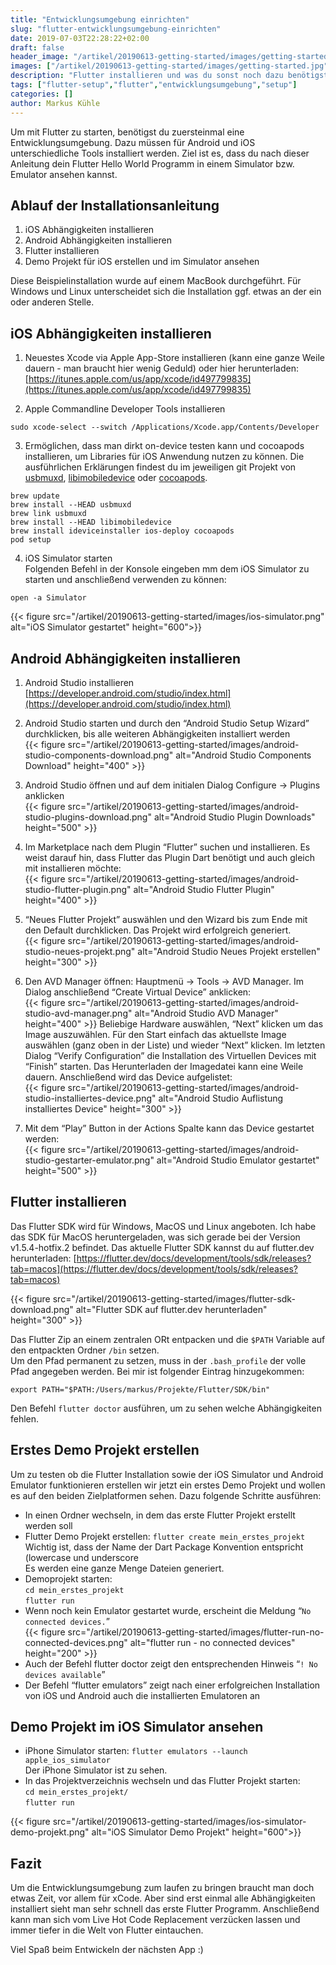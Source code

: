 ```yaml
---
title: "Entwicklungsumgebung einrichten"
slug: "flutter-entwicklungsumgebung-einrichten" 
date: 2019-07-03T22:28:22+02:00
draft: false
header_image: "/artikel/20190613-getting-started/images/getting-started.jpg"
images: ["/artikel/20190613-getting-started/images/getting-started.jpg"]
description: "Flutter installieren und was du sonst noch dazu benötigst um das Flutter Hello World zu sehen."
tags: ["flutter-setup","flutter","entwicklungsumgebung","setup"]
categories: []
author: Markus Kühle
---
```


Um mit Flutter zu starten, benötigst du zuersteinmal eine Entwicklungsumgebung. Dazu müssen für Android und iOS unterschiedliche Tools installiert werden. 
Ziel ist es, dass du nach dieser Anleitung dein Flutter Hello World Programm in einem Simulator bzw. Emulator ansehen kannst.
<!--more-->

## Ablauf der Installationsanleitung

1. iOS Abhängigkeiten installieren
2. Android Abhängigkeiten installieren
3. Flutter installieren
4. Demo Projekt für iOS erstellen und im Simulator ansehen

Diese Beispielinstallation wurde auf einem MacBook durchgeführt. Für Windows und Linux unterscheidet sich die Installation ggf. etwas an der ein oder anderen Stelle.

## iOS Abhängigkeiten installieren

1. Neuestes Xcode via Apple App-Store installieren (kann eine ganze Weile dauern - man braucht hier wenig Geduld) oder hier herunterladen: [https://itunes.apple.com/us/app/xcode/id497799835](https://itunes.apple.com/us/app/xcode/id497799835)

2. Apple Commandline Developer Tools installieren
```
sudo xcode-select --switch /Applications/Xcode.app/Contents/Developer
```

3. Ermöglichen, dass man dirkt on-device testen kann und cocoapods installieren, um Libraries für iOS Anwendung nutzen zu können.
Die ausführlichen Erklärungen findest du im jeweiligen git Projekt von [usbmuxd](https://github.com/libimobiledevice/usbmuxd "usbmuxd"), [libimobiledevice](https://github.com/libimobiledevice/libimobiledevice "libimobiledevice")  oder [cocoapods](https://github.com/CocoaPods/CocoaPods "cocoapods").
```
brew update
brew install --HEAD usbmuxd
brew link usbmuxd
brew install --HEAD libimobiledevice
brew install ideviceinstaller ios-deploy cocoapods
pod setup
```

4. iOS Simulator starten \
Folgenden Befehl in der Konsole eingeben mm dem iOS Simulator zu starten und anschließend verwenden zu können:
```
open -a Simulator
```
{{< figure src="/artikel/20190613-getting-started/images/ios-simulator.png" alt="iOS Simulator gestartet" height="600">}}

## Android Abhängigkeiten installieren

1. Android Studio installieren [https://developer.android.com/studio/index.html](https://developer.android.com/studio/index.html)
2. Android Studio starten und durch den “Android Studio Setup Wizard” durchklicken, bis alle weiteren Abhängigkeiten installiert werden \
{{< figure src="/artikel/20190613-getting-started/images/android-studio-components-download.png" alt="Android Studio Components Download" height="400" >}}
3. Android Studio öffnen und auf dem initialen Dialog Configure -> Plugins anklicken \
{{< figure src="/artikel/20190613-getting-started/images/android-studio-plugins-download.png" alt="Android Studio Plugin Downloads" height="500" >}}
4. Im Marketplace nach dem Plugin “Flutter” suchen und installieren. Es weist darauf hin, dass Flutter das Plugin Dart benötigt und auch gleich mit installieren möchte: \
{{< figure src="/artikel/20190613-getting-started/images/android-studio-flutter-plugin.png" alt="Android Studio Flutter Plugin" height="400" >}}
5. “Neues Flutter Projekt” auswählen und den Wizard bis zum Ende mit den Default durchklicken. Das Projekt wird erfolgreich generiert. \
{{< figure src="/artikel/20190613-getting-started/images/android-studio-neues-projekt.png" alt="Android Studio Neues Projekt erstellen" height="300" >}}
6. Den AVD Manager öffnen: Hauptmenü -> Tools -> AVD Manager. Im Dialog anschließend “Create Virtual Device” anklicken: \
{{< figure src="/artikel/20190613-getting-started/images/android-studio-avd-manager.png" alt="Android Studio AVD Manager" height="400" >}}
Beliebige Hardware auswählen, “Next” klicken um das Image auszuwählen. Für den Start einfach das aktuellste Image auswählen (ganz oben in der Liste) und wieder “Next” klicken. Im letzten Dialog “Verify Configuration” die Installation des Virtuellen Devices mit “Finish” starten. Das Herunterladen der Imagedatei kann eine Weile dauern. Anschließend wird das Device aufgelistet: \
{{< figure src="/artikel/20190613-getting-started/images/android-studio-installiertes-device.png" alt="Android Studio Auflistung installiertes Device" height="300" >}}

7. Mit dem “Play” Button in der Actions Spalte kann das Device gestartet werden: \
{{< figure src="/artikel/20190613-getting-started/images/android-studio-gestarter-emulator.png" alt="Android Studio Emulator gestartet" height="500" >}}


## Flutter installieren
Das Flutter SDK wird für Windows, MacOS und Linux angeboten. Ich habe das SDK für MacOS heruntergeladen, was sich gerade bei der Version v1.5.4-hotfix.2	befindet.
Das aktuelle Flutter SDK kannst du auf flutter.dev herunterladen: [https://flutter.dev/docs/development/tools/sdk/releases?tab=macos](https://flutter.dev/docs/development/tools/sdk/releases?tab=macos)

{{< figure src="/artikel/20190613-getting-started/images/flutter-sdk-download.png" alt="Flutter SDK auf flutter.dev herunterladen" height="300" >}}

Das Flutter Zip an einem zentralen ORt entpacken und die `$PATH` Variable auf den entpackten Ordner `/bin` setzen. \
Um den Pfad permanent zu setzen, muss in der `.bash_profile` der volle Pfad angegeben werden. Bei mir ist folgender Eintrag hinzugekommen:
```
export PATH="$PATH:/Users/markus/Projekte/Flutter/SDK/bin"
```
Den Befehl `flutter doctor` ausführen, um zu sehen welche Abhängigkeiten fehlen.


## Erstes Demo Projekt erstellen
Um zu testen ob die Flutter Installation sowie der iOS Simulator und Android Emulator funktionieren erstellen wir jetzt ein erstes Demo Projekt und wollen es auf den beiden Zielplatformen sehen. Dazu folgende Schritte ausführen:

*   In einen Ordner wechseln, in dem das erste Flutter Projekt erstellt werden soll
*   Flutter Demo Projekt erstellen: `flutter create mein_erstes_projekt` \
Wichtig ist, dass der Name der Dart Package Konvention entspricht (lowercase und underscore \
Es werden eine ganze Menge Dateien generiert.
*   Demoprojekt starten:  \
	`cd mein_erstes_projekt` \
	`flutter run`
*   Wenn noch kein Emulator gestartet wurde, erscheint die Meldung “`No connected devices.`” \
{{< figure src="/artikel/20190613-getting-started/images/flutter-run-no-connected-devices.png" alt="flutter run - no connected devices" height="200" >}}
*   Auch der Befehl flutter doctor zeigt den entsprechenden Hinweis “`! No devices available`”
*   Der Befehl “flutter emulators” zeigt nach einer erfolgreichen Installation von iOS und Android auch die installierten Emulatoren an


## Demo Projekt im iOS Simulator ansehen
*   iPhone Simulator starten: `flutter emulators --launch apple_ios_simulator` \
Der iPhone Simulator ist zu sehen.
*   In das Projektverzeichnis wechseln und das Flutter Projekt starten: \
`cd mein_erstes_projekt/` \
`flutter run`

{{< figure src="/artikel/20190613-getting-started/images/ios-simulator-demo-projekt.png" alt="iOS Simulator Demo Projekt" height="600">}}

<!-- ## Demo Projekt im Android Emulator ansehen
Android Emulator mit Android Studios

Der Android Emulator kann über die Konsole wie folgt gestartet werden.


    emulator @avd-name -dns-server 8.8.8.8


    Wichtig hierbei ist der Parameter für den dns-server

Um sich alle “avd” anzeigen zu lassen kann man den Befehl

	avdmanager list avd 

alle anzeigen. Die Emulatoren können sowohl über die Konsole, als auch über Android Studio erstellt werden.

Nach dem Auschecken

flutter packages get -->

## Fazit
Um die Entwicklungsumgebung zum laufen zu bringen braucht man doch etwas Zeit, vor allem für xCode. Aber sind erst einmal alle Abhängigkeiten installiert sieht man sehr schnell das erste Flutter Programm. Anschließend kann man sich vom Live Hot Code Replacement verzücken lassen und immer tiefer in die Welt von Flutter eintauchen.

Viel Spaß beim Entwickeln der nächsten App :)
